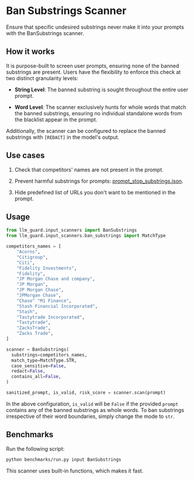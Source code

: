 # Ban Substrings Scanner

Ensure that specific undesired substrings never make it into your prompts with the BanSubstrings scanner.

## How it works

It is purpose-built to screen user prompts, ensuring none of the banned substrings are present.
Users have the flexibility to enforce this check at two distinct granularity levels:

- **String Level**: The banned substring is sought throughout the entire user prompt.

- **Word Level**: The scanner exclusively hunts for whole words that match the banned substrings, ensuring no individual
  standalone words from the blacklist appear in the prompt.

Additionally, the scanner can be configured to replace the banned substrings with `[REDACT]` in the model's output.

## Use cases

1. Check that competitors' names are not present in the prompt.

2. Prevent harmful substrings for prompts: [prompt_stop_substrings.json](https://github.com/protectai/llm-guard/blob/main/llm_guard/resources/prompt_stop_substrings.json).

3. Hide predefined list of URLs you don't want to be mentioned in the prompt.

## Usage

```python
from llm_guard.input_scanners import BanSubstrings
from llm_guard.input_scanners.ban_substrings import MatchType

competitors_names = [
    "Acorns",
    "Citigroup",
    "Citi",
    "Fidelity Investments",
    "Fidelity",
    "JP Morgan Chase and company",
    "JP Morgan",
    "JP Morgan Chase",
    "JPMorgan Chase",
    "Chase" "M1 Finance",
    "Stash Financial Incorporated",
    "Stash",
    "Tastytrade Incorporated",
    "Tastytrade",
    "ZacksTrade",
    "Zacks Trade",
]

scanner = BanSubstrings(
  substrings=competitors_names,
  match_type=MatchType.STR,
  case_sensitive=False,
  redact=False,
  contains_all=False,
)

sanitized_prompt, is_valid, risk_score = scanner.scan(prompt)
```

In the above configuration, `is_valid` will be `False` if the provided `prompt` contains any of the banned substrings as
whole words. To ban substrings irrespective of their word boundaries, simply change the mode to `str`.

## Benchmarks

Run the following script:

```sh
python benchmarks/run.py input BanSubstrings
```

This scanner uses built-in functions, which makes it fast.
